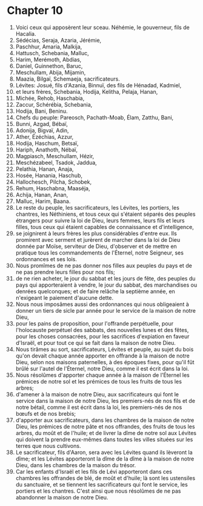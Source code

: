 # Chapter 10

1. Voici ceux qui apposèrent leur sceau. Néhémie, le gouverneur, fils de Hacalia.
2. Sédécias, Seraja, Azaria, Jérémie,
3. Paschhur, Amaria, Malkija,
4. Hattusch, Schebania, Malluc,
5. Harim, Merémoth, Abdias,
6. Daniel, Guinnethon, Baruc,
7. Meschullam, Abija, Mijamin,
8. Maazia, Bilgaï, Schemaeja, sacrificateurs.
9. Lévites: Josué, fils d'Azania, Binnuï, des fils de Hénadad, Kadmiel,
10. et leurs frères, Schebania, Hodija, Kelitha, Pelaja, Hanan,
11. Michée, Rehob, Haschabia,
12. Zaccur, Schérébia, Schebania,
13. Hodija, Bani, Beninu.
14. Chefs du peuple: Pareosch, Pachath-Moab, Élam, Zatthu, Bani,
15. Bunni, Azgad, Bébaï,
16. Adonija, Bigvaï, Adin,
17. Ather, Ézéchias, Azzur,
18. Hodija, Haschum, Betsaï,
19. Hariph, Anathoth, Nébaï,
20. Magpiasch, Meschullam, Hézir,
21. Meschézabeel, Tsadok, Jaddua,
22. Pelathia, Hanan, Anaja,
23. Hosée, Hanania, Haschub,
24. Hallochesch, Pilcha, Schobek,
25. Rehum, Haschabna, Maaséja,
26. Achija, Hanan, Anan,
27. Malluc, Harim, Baana.
28. Le reste du peuple, les sacrificateurs, les Lévites, les portiers, les chantres, les Néthiniens, et tous ceux qui s'étaient séparés des peuples étrangers pour suivre la loi de Dieu, leurs femmes, leurs fils et leurs filles, tous ceux qui étaient capables de connaissance et d'intelligence,
29. se joignirent à leurs frères les plus considérables d'entre eux. Ils promirent avec serment et jurèrent de marcher dans la loi de Dieu donnée par Moïse, serviteur de Dieu, d'observer et de mettre en pratique tous les commandements de l'Éternel, notre Seigneur, ses ordonnances et ses lois.
30. Nous promîmes de ne pas donner nos filles aux peuples du pays et de ne pas prendre leurs filles pour nos fils;
31. de ne rien acheter, le jour du sabbat et les jours de fête, des peuples du pays qui apporteraient à vendre, le jour du sabbat, des marchandises ou denrées quelconques; et de faire relâche la septième année, en n'exigeant le paiement d'aucune dette.
32. Nous nous imposâmes aussi des ordonnances qui nous obligeaient à donner un tiers de sicle par année pour le service de la maison de notre Dieu,
33. pour les pains de proposition, pour l'offrande perpétuelle, pour l'holocauste perpétuel des sabbats, des nouvelles lunes et des fêtes, pour les choses consacrées, pour les sacrifices d'expiation en faveur d'Israël, et pour tout ce qui se fait dans la maison de notre Dieu.
34. Nous tirâmes au sort, sacrificateurs, Lévites et peuple, au sujet du bois qu'on devait chaque année apporter en offrande à la maison de notre Dieu, selon nos maisons paternelles, à des époques fixes, pour qu'il fût brûlé sur l'autel de l'Éternel, notre Dieu, comme il est écrit dans la loi.
35. Nous résolûmes d'apporter chaque année à la maison de l'Éternel les prémices de notre sol et les prémices de tous les fruits de tous les arbres;
36. d'amener à la maison de notre Dieu, aux sacrificateurs qui font le service dans la maison de notre Dieu, les premiers-nés de nos fils et de notre bétail, comme il est écrit dans la loi, les premiers-nés de nos bœufs et de nos brebis;
37. d'apporter aux sacrificateurs, dans les chambres de la maison de notre Dieu, les prémices de notre pâte et nos offrandes, des fruits de tous les arbres, du moût et de l'huile; et de livrer la dîme de notre sol aux Lévites qui doivent la prendre eux-mêmes dans toutes les villes situées sur les terres que nous cultivons.
38. Le sacrificateur, fils d'Aaron, sera avec les Lévites quand ils lèveront la dîme; et les Lévites apporteront la dîme de la dîme à la maison de notre Dieu, dans les chambres de la maison du trésor.
39. Car les enfants d'Israël et les fils de Lévi apporteront dans ces chambres les offrandes de blé, de moût et d'huile; là sont les ustensiles du sanctuaire, et se tiennent les sacrificateurs qui font le service, les portiers et les chantres. C'est ainsi que nous résolûmes de ne pas abandonner la maison de notre Dieu.

